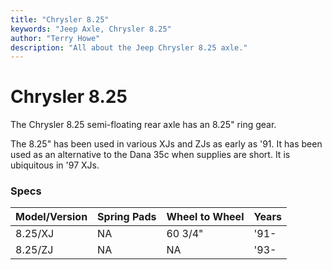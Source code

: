```yaml
---
title: "Chrysler 8.25"
keywords: "Jeep Axle, Chrysler 8.25"
author: "Terry Howe"
description: "All about the Jeep Chrysler 8.25 axle."
---
```

# Chrysler 8.25

The Chrysler 8.25 semi-floating rear axle has an 8.25" ring gear. 

The 8.25" has been used in various XJs and ZJs as early as '91. It has been used as an alternative to the Dana 35c when supplies are short. It is ubiquitous in '97 XJs.

### Specs

| Model/Version | Spring Pads | Wheel to Wheel | Years |
|---------------|-------------|----------------|-------|
| 8.25/XJ       | NA          | 60 3/4"        | '91-  |   
| 8.25/ZJ       | NA          | NA             | '93-  |